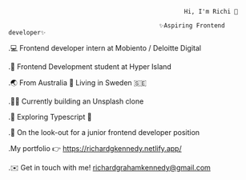 


                                                     Hi, I'm Richi 👋

                                              ✨Aspiring Frontend developer✨

.💻 Frontend developer intern at Mobiento / Deloitte Digital

.📖 Frontend Development student at Hyper Island

.🌏 From Australia 🦘 Living in Sweden 🇸🇪

.👷‍♂️ Currently building an Unsplash clone 

.🧭 Exploring Typescript 🦾

.👀 On the look-out for a junior frontend developer position 

.My portfolio 👉 https://richardgkennedy.netlify.app/ 

.✉️ Get in touch with me! richardgrahamkennedy@gmail.com
<!--
**RichiKennedy/RichiKennedy** is a ✨ _special_ ✨ repository because its `README.md` (this file) appears on your GitHub profile.

Here are some ideas to get you started:

- 🔭 I’m currently working on ...
- 🌱 I’m currently learning ...
- 👯 I’m looking to collaborate on ...
- 🤔 I’m looking for help with ...
- 💬 Ask me about ...
- 📫 How to reach me: ...
- 😄 Pronouns: ...
- ⚡ Fun fact: ...
-->
